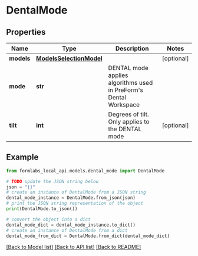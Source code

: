 # DentalMode


## Properties

Name | Type | Description | Notes
------------ | ------------- | ------------- | -------------
**models** | [**ModelsSelectionModel**](ModelsSelectionModel.md) |  | [optional] 
**mode** | **str** | DENTAL mode applies algorithms used in PreForm&#39;s Dental Workspace | 
**tilt** | **int** | Degrees of tilt. Only applies to the DENTAL mode | [optional] 

## Example

```python
from formlabs_local_api.models.dental_mode import DentalMode

# TODO update the JSON string below
json = "{}"
# create an instance of DentalMode from a JSON string
dental_mode_instance = DentalMode.from_json(json)
# print the JSON string representation of the object
print(DentalMode.to_json())

# convert the object into a dict
dental_mode_dict = dental_mode_instance.to_dict()
# create an instance of DentalMode from a dict
dental_mode_from_dict = DentalMode.from_dict(dental_mode_dict)
```
[[Back to Model list]](../README.md#documentation-for-models) [[Back to API list]](../README.md#documentation-for-api-endpoints) [[Back to README]](../README.md)


